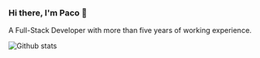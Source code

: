 ### Hi there, I'm Paco 👋

A Full-Stack Developer with more than five years of working experience.

![Github stats](https://github-readme-stats.vercel.app/api?username=pacoyang&text_color=718096&bg_color=00000000&show_icons=true&hide_border=true&count_private=true&include_all_commits=true)
